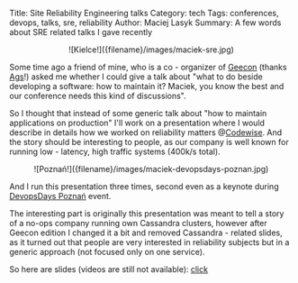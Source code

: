 Title: Site Reliability Engineering talks
Category: tech
Tags: conferences, devops, talks, sre, reliability
Author: Maciej Lasyk
Summary: A few words about SRE related talks I gave recently

<center>![Kielce!]({filename}/images/maciek-sre.jpg)</center>

Some time ago a friend of mine, who is a co - organizer of [Geecon](https://geecon.org/)
(thanks [Ags](https://twitter.com/ags313)!) asked me whether I could give a 
talk about "what to do beside developing a software: how to maintain it? Maciek,
you know the best and our conference needs this kind of discussions".

So I thought that instead of some generic talk about "how to maintain 
applications on production" I'll work on a presentation where I would describe
in details how we worked on reliability matters @[Codewise](https://codewise.com/).
And the story should be interesting to people, as our company is well known for
running low - latency, high traffic systems (400k/s total).

<center>![Poznań!]({filename}/images/maciek-devopsdays-poznan.jpg)</center>

And I run this presentation three times, second even as a keynote during 
[DevopsDays Poznań](https://devopsdays.org/events/2019-poznan/welcome/) event.

The interesting part is originally this presentation was meant to tell a story
of a no-ops company running own Cassandra clusters, however after Geecon 
edition I changed it a bit and removed Cassandra - related slides, as it turned
out that people are very interested in reliability subjects but in a generic
approach (not focused only on one service).

So here are slides (videos are still not available): [click](https://github.com/docent-net/conferences/blob/master/2019-devopsdays-cassandra-sre-implements-devops/cassandra-sre-implements-devops-devopsdays.pdf)